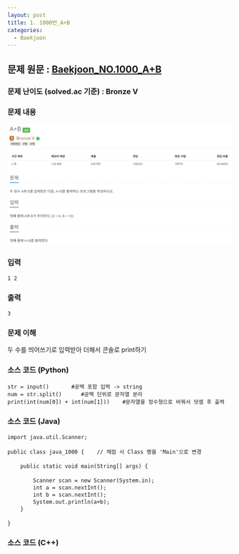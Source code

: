```yaml
---
layout: post
title: 1. 1000번_A+B
categories:
  - Baekjoon
---
```


## 문제 원문 : [Baekjoon_NO.1000_A+B](https://www.acmicpc.net/problem/1000)

### 문제 난이도 (solved.ac 기준) : Bronze V

### 문제 내용
![1000_A+B](/assets/images/Baekjoon/1000_A+B(1).PNG)  
### 입력
```
1 2
```
### 출력
```
3
```
### 문제 이해
두 수를 띄어쓰기로 입력받아 더해서 콘솔로 print하기

### 소스 코드 (Python)
```
str = input()       #공백 포함 입력 -> string
num = str.split()      #공백 단위로 문자열 분리
print(int(num[0]) + int(num[1]))    #문자열을 정수형으로 바꿔서 덧셈 후 출력
```

### 소스 코드 (Java)
```
import java.util.Scanner;

public class java_1000 {    // 채점 시 Class 명을 'Main'으로 변경

    public static void main(String[] args) {
        
        Scanner scan = new Scanner(System.in);
        int a = scan.nextInt();
        int b = scan.nextInt();
        System.out.println(a+b);
    }
    
}
```
### 소스 코드 (C++)
```
```
